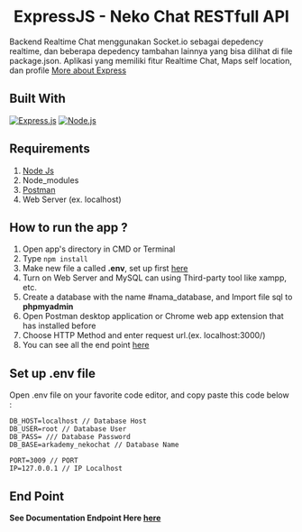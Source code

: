 <h1 align="center">ExpressJS - Neko Chat RESTfull API</h1>

Backend Realtime Chat menggunakan Socket.io sebagai depedency realtime, dan beberapa depedency tambahan lainnya yang bisa dilihat di file package.json. Aplikasi yang memiliki fitur Realtime Chat, Maps self location, dan profile [More about Express](https://en.wikipedia.org/wiki/Express.js)

## Built With

[![Express.js](https://img.shields.io/badge/Express.js-4.x-orange.svg?style=rounded-square)](https://expressjs.com/en/starter/installing.html)
[![Node.js](https://img.shields.io/badge/Node.js-v.12.13-green.svg?style=rounded-square)](https://nodejs.org/)

## Requirements

1. <a href="https://nodejs.org/en/download/">Node Js</a>
2. Node_modules
3. <a href="https://www.getpostman.com/">Postman</a>
4. Web Server (ex. localhost)

## How to run the app ?

1. Open app's directory in CMD or Terminal
2. Type `npm install`
3. Make new file a called **.env**, set up first [here](#set-up-env-file)
4. Turn on Web Server and MySQL can using Third-party tool like xampp, etc.
5. Create a database with the name #nama_database, and Import file sql to **phpmyadmin**
6. Open Postman desktop application or Chrome web app extension that has installed before
7. Choose HTTP Method and enter request url.(ex. localhost:3000/)
8. You can see all the end point [here](https://documenter.getpostman.com/view/12330794/TVYQ3utu)

## Set up .env file

Open .env file on your favorite code editor, and copy paste this code below :

```
DB_HOST=localhost // Database Host
DB_USER=root // Database User
DB_PASS= /// Database Password
DB_BASE=arkademy_nekochat // Database Name

PORT=3009 // PORT
IP=127.0.0.1 // IP Localhost
```

## End Point

**See Documentation Endpoint Here [here](https://documenter.getpostman.com/view/12330794/TVRrWjtk)**
